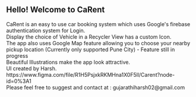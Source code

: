 <H2>Hello! Welcome to CaRent</H2>
<P>
    CaRent is an easy to use car booking system which uses Google's firebase authentication system for Login.
    <br/>
    Display the choice of Vehicle in a Recycler View has a custom Icon.<br/>
    The app also uses Google Map feature allowing you to choose your nearby pickup location (Currently only supported Pune City) - Feature still in progress<br/>
    Beautiful Illustrations make the app look attractive.<br/>
    UI created by Harsh.<br/>
    https://www.figma.com/file/R1H5PsjxkRKMHna1X0F5ll/Carent?node-id=0%3A1<br>
    Please feel free to suggest and contact at : gujarathiharsh02@gmail.com

</P>
